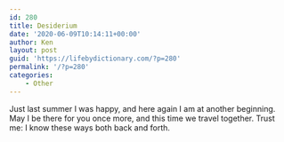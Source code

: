 ```yaml
---
id: 280
title: Desiderium
date: '2020-06-09T10:14:11+00:00'
author: Ken
layout: post
guid: 'https://lifebydictionary.com/?p=280'
permalink: '/?p=280'
categories:
    - Other
---
```


Just last summer I was happy, and here again I am at another beginning. May I be there for you once more, and this time we travel together. Trust me: I know these ways both back and forth.